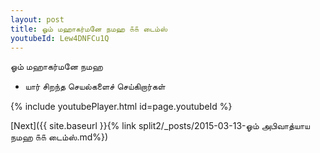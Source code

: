 ```yaml
---
layout: post
title: ஓம் மஹாகர்மனே நமஹ ௧௧ டைம்ஸ்
youtubeId: Lew4DNFCu1Q
---
```

 
 
 ஓம் மஹாகர்மனே நமஹ  
 
 -  யார் சிறந்த செயல்களைச் செய்கிறார்கள் 
 
  
 
  
 
 
 
 
 
 


{% include youtubePlayer.html id=page.youtubeId %}
 
[Next]({{ site.baseurl }}{% link  split2/_posts/2015-03-13-ஓம் அபிவாத்யாய நமஹ ௧௧ டைம்ஸ்.md%})
 
